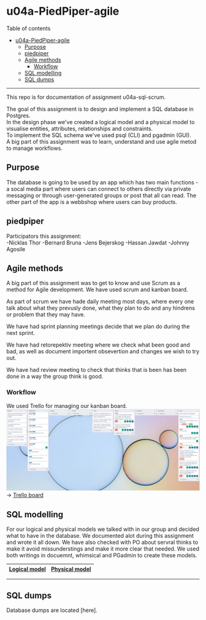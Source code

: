 # u04a-PiedPiper-agile 

Table of contents  

- [u04a-PiedPiper-agile](#u04a-piedpiper-agile)
  - [Purpose](#purpose)
  - [piedpiper](#piedpiper)
  - [Agile methods](#agile-methods)
    - [Workflow](#workflow)
  - [SQL modelling](#sql-modelling)
  - [SQL dumps](#sql-dumps)

___

This repo is for documentation of assignment u04a-sql-scrum.  
  
The goal of this assignment is to design and implement a SQL database in Postgres.  
In the design phase we've created a logical model and a physical model to visualise entities, attributes, relationships and constraints.  
To implement the SQL schema we've used psql (CLI) and pgadmin (GUI).  
A big part of this assignment was to learn, understand and use agile metod to manage workflows.  

## Purpose  

The database is going to be used by an app which has two main functions - a socal media part where users can connect to others directly via private messaging or through user-generated groups or post that all can read. The other part of the app is a webbshop where users can buy products.

## piedpiper 

Participators this assignment:  
-Nicklas Thor
-Bernard Bruna
-Jens Bejerskog
-Hassan Jawdat
-Johnny Agosile


## Agile methods  

A big part of this assignment was to get to know and use Scrum as a method for Agile development. We have used scrum and kanban board. 

As part of scrum we have hade daily meeting most days, where every one talk about what they prevusly done, what they plan to do and any hindrens or problem that they may have. 

We have had sprint planning meetings decide that we plan do during the next sprint. 

We have had retorepektiv meeting where we check what been good and bad, as well as document importent obsevertion and changes we wish to try out.

We have had review meeting to check that thinks that is been has been done in a way the group think is good.

### Workflow  

We used Trello for managing our kanban board.  
![Screenshot of our Trello board](trello.PNG)  
&rarr; [Trello board](https://trello.com/b/QheWWuGd/teamprojekt1)  

## SQL modelling  

For our logical and physical models we talked with in our group and decided what to have in the database. We documented alot during this assignment and wrote it all down. We have also checked with PO about servral thinks to make it avoid missunderstings and make it more clear that needed. We used both writings in docuemnt, whimsical and PGadmin to create these models.
  

|[Logical model](logical.PNG)|[Physical model](pgamdinerd.PNG)|
|---|---|


___

## SQL dumps  

Database dumps are located [here].